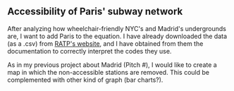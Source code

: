 ## Accessibility of Paris' subway network

After analyzing how wheelchair-friendly NYC's and Madrid's undergrounds are, I want to add Paris to the equation. I have already downloaded the data (as a .csv) from [RATP's website](http://data.ratp.fr/explore/dataset/accessibilite-des-gares-et-stations-metro-et-rer-ratp/), and I have obtained from them the documentation to correctly interpret the codes they use.

As in my previous project about Madrid (Pitch #), I would like to create a map in which the non-accessible stations are removed. This could be complemented with other kind of graph (bar charts?).
